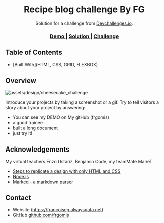 <!-- Please update value in the {}  -->

<h1 align="center">Recipe blog challenge By FG</h1>

<div align="center">
   Solution for a challenge from  <a href="http://devchallenges.io" target="_blank">Devchallenges.io</a>.
</div>

<div align="center">
  <h3>
    <a href="https://https://frgomis.github.io/_challenge_recipe_page/">
      Demo
    </a>
    <span> | </span>
    <a href="https://https://frgomis.github.io/_challenge_recipe_page/">
      Solution
    </a>
    <span> | </span>
    <a href="https://devchallenges.io/solutions/ArZLhwpJcHv9WBS2bqdC">
      Challenge
    </a>
  </h3>
</div>

<!-- TABLE OF CONTENTS -->

## Table of Contents

- [Built With](HTML, CSS, GRID, FLEXBOX)


<!-- OVERVIEW -->

## Overview

![assets/design/cheesecake_challenge]()

Introduce your projects by taking a screenshot or a gif. Try to tell visitors a story about your project by answering:

- You can see my DEMO on My gitHub (frgomis)
- a good trainee
- built a long document
- just try it!



## Acknowledgements
My virtual teachers Enzo Ustariz, Benjamin Code, my teamMate MarieT

<!-- This section should list any articles or add-ons/plugins that helps you to complete the project. This is optional but it will help you in the future. For exmpale -->

- [Steps to replicate a design with only HTML and CSS](https://devchallenges-blogs.web.app/how-to-replicate-design/)
- [Node.js](https://nodejs.org/)
- [Marked - a markdown parser](https://github.com/chjj/marked)

## Contact

- Website (https://francoiseg.alwaysdata.net)
- GitHub [github.com/frgomis](https://github.com/frgomis)


